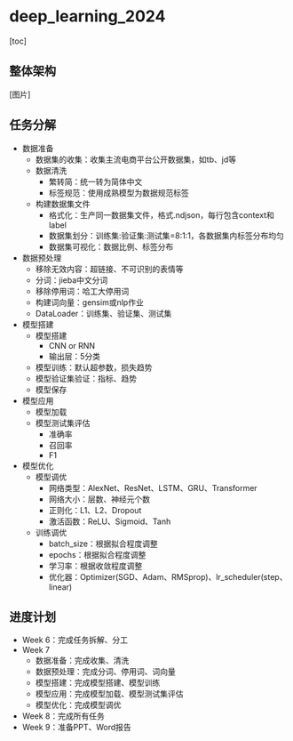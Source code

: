 # deep_learning_2024

[toc]


## 整体架构

[图片]


## 任务分解

- 数据准备
  - 数据集的收集：收集主流电商平台公开数据集，如tb、jd等
  - 数据清洗
    - 繁转简：统一转为简体中文
    - 标签规范：使用成熟模型为数据规范标签
  - 构建数据集文件
    - 格式化：生产同一数据集文件，格式.ndjson，每行包含context和label
    - 数据集划分：训练集:验证集:测试集=8:1:1，各数据集内标签分布均匀
    - 数据集可视化：数据比例、标签分布
- 数据预处理
  - 移除无效内容：超链接、不可识别的表情等
  - 分词：jieba中文分词
  - 移除停用词：哈工大停用词
  - 构建词向量：gensim或nlp作业
  - DataLoader：训练集、验证集、测试集
- 模型搭建
  - 模型搭建
    - CNN or RNN
    - 输出层：5分类
  - 模型训练：默认超参数，损失趋势
  - 模型验证集验证：指标、趋势
  - 模型保存
- 模型应用
  - 模型加载
  - 模型测试集评估
    - 准确率
    - 召回率
    - F1
- 模型优化
  - 模型调优
    - 网络类型：AlexNet、ResNet、LSTM、GRU、Transformer
    - 网络大小：层数、神经元个数
    - 正则化：L1、L2、Dropout
    - 激活函数：ReLU、Sigmoid、Tanh
  - 训练调优
    - batch_size：根据拟合程度调整
    - epochs：根据拟合程度调整
    - 学习率：根据收敛程度调整
    - 优化器：Optimizer(SGD、Adam、RMSprop)、lr_scheduler(step、linear)


## 进度计划
- Week 6：完成任务拆解、分工
- Week 7
  - 数据准备：完成收集、清洗
  - 数据预处理：完成分词、停用词、词向量
  - 模型搭建：完成模型搭建、模型训练
  - 模型应用：完成模型加载、模型测试集评估
  - 模型优化：完成模型调优
- Week 8：完成所有任务
- Week 9：准备PPT、Word报告